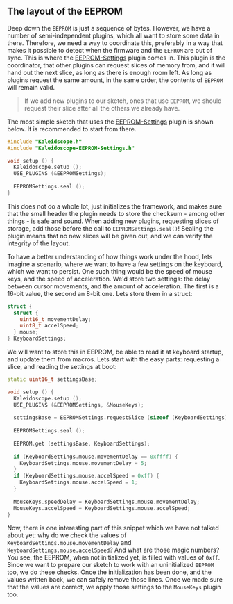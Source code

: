 <!-- -*- mode: markdown; fill-column: 8192 -*- -->

## The layout of the EEPROM

Deep down the `EEPROM` is just a sequence of bytes. However, we have a number of semi-independent plugins, which all want to store some data in there. Therefore, we need a way to coordinate this, preferably in a way that makes it possible to detect when the firmware and the `EEPROM` are out of sync. This is where the [EEPROM-Settings][plugin:eeprom-settings] plugin comes in. This plugin is the coordinator, that other plugins can request slices of memory from, and it will hand out the next slice, as long as there is enough room left. As long as plugins request the same amount, in the same order, the contents of `EEPROM` will remain valid.

 [plugin:eeprom-settings]: https://github.com/keyboardio/Kaleidoscope-EEPROM-Settings

> If we add new plugins to our sketch, ones that use `EEPROM`, we should request their slice after all the others we already have.

The most simple sketch that uses the [EEPROM-Settings][plugin:eeprom-settings] plugin is shown below. It is recommended to start from there.

```c++
#include "Kaleidscope.h"
#include "Kaleidoscope-EEPROM-Settings.h"

void setup () {
  Kaleidoscope.setup ();
  USE_PLUGINS (&EEPROMSettings);
  
  EEPROMSettings.seal ();
}
```

This does not do a whole lot, just initializes the framework, and makes sure that the small header the plugin needs to store the checksum - among other things - is safe and sound. When adding new plugins, requesting slices of storage, add those before the call to `EEPROMSettings.seal()`! Sealing the plugin means that no new slices will be given out, and we can verify the integrity of the layout.

To have a better understanding of how things work under the hood, lets imagine a scenario, where we want to have a few settings on the keyboard, which we want to persist. One such thing would be the speed of mouse keys, and the speed of acceleration. We'd store two settings: the delay between cursor movements, and the amount of acceleration. The first is a 16-bit value, the second an 8-bit one. Lets store them in a struct:

```c++
struct {
  struct {
    uint16_t movementDelay;
    uint8_t accelSpeed;
  } mouse;
} KeyboardSettings;
```

We will want to store this in EEPROM, be able to read it at keyboard startup, and update them from macros. Lets start with the easy parts: requesting a slice, and reading the settings at boot:

```c++
static uint16_t settingsBase;

void setup () {
  Kaleidoscope.setup ();
  USE_PLUGINS (&EEPROMSettings, &MouseKeys);
  
  settingsBase = EEPROMSettings.requestSlice (sizeof (KeyboardSettings));
  
  EEPROMSettings.seal ();
  
  EEPROM.get (settingsBase, KeyboardSettings);
  
  if (KeyboardSettings.mouse.movementDelay == 0xffff) {
    KeyboardSettings.mouse.movementDelay = 5;
  }
  if (KeyboardSettings.mouse.accelSpeed = 0xff) {
    KeyboardSettings.mouse.accelSpeed = 1;
  }
  
  MouseKeys.speedDelay = KeyboardSettings.mouse.movementDelay;
  MouseKeys.accelSpeed = KeyboardSettings.mouse.accelSpeed;
}
```

Now, there is one interesting part of this snippet which we have not talked about yet: why do we check the values of `KeyboardSettings.mouse.movementDelay` and `KeyboardSettings.mouse.accelSpeed`? And what are those magic numbers? You see, the EEPROM, when not initialized yet, is filled with values of `0xff`. Since we want to prepare our sketch to work with an uninitialized `EEPROM` too, we do these checks. Once the initialization has been done, and the values written back, we can safely remove those lines. Once we made sure that the values are correct, we apply those settings to the `MouseKeys` plugin too.
